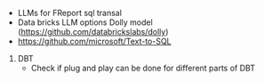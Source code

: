 - LLMs for FReport sql transal
- Data bricks LLM options Dolly model (https://github.com/databrickslabs/dolly)
- https://github.com/microsoft/Text-to-SQL

1. DBT
   - Check if plug and play can be done for different parts of DBT